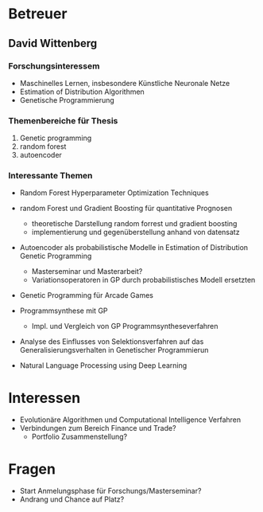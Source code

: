 # Betreuer

## David Wittenberg

### Forschungsinteressem

* Maschinelles Lernen, insbesondere Künstliche Neuronale Netze
* Estimation of Distribution Algorithmen
* Genetische Programmierung


### Themenbereiche für Thesis

1. Genetic programming
2. random forest
3. autoencoder
### Interessante Themen

* Random Forest Hyperparameter Optimization Techniques

* random Forest und Gradient Boosting für quantitative Prognosen
    - theoretische Darstellung random forrest und gradient boosting
    - implementierung und gegenüberstellung anhand von datensatz


* Autoencoder als probabilistische Modelle in Estimation of Distribution Genetic Programming
    - Masterseminar und Masterarbeit?
    - Variationsoperatoren in GP durch probabilistisches Modell ersetzten

* Genetic Programming für Arcade Games

* Programmsynthese mit GP
    - Impl. und Vergleich von GP Programmsyntheseverfahren

* Analyse des Einflusses von Selektionsverfahren auf das
Generalisierungsverhalten in Genetischer Programmierun

* Natural Language Processing using Deep Learning

# Interessen

* Evolutionäre Algorithmen und Computational Intelligence Verfahren
* Verbindungen zum Bereich Finance und Trade?
    - Portfolio Zusammenstellung?




# Fragen

* Start Anmelungsphase für Forschungs/Masterseminar?
* Andrang und Chance auf Platz?

